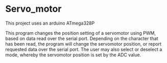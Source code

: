 # Servo_motor

This project uses an arduino ATmega328P


This program changes the position setting of a servomotor using PWM, based on data read over the serial port.
Depending on the character that has been read, the program will change the servomotor position, or report requested data over the serial port.
The user may also select or deselect a mode, whereby the servomotor position is set by the ADC value.
